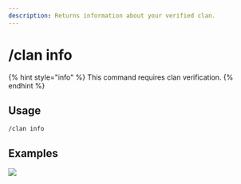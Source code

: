 ```yaml
---
description: Returns information about your verified clan.
---
```


# /clan info

{% hint style="info" %}
This command requires clan verification.
{% endhint %}

## Usage

```
/clan info
```

## Examples

![](https://forkman.vercel.app/_media/examples/clan/info-0.png)